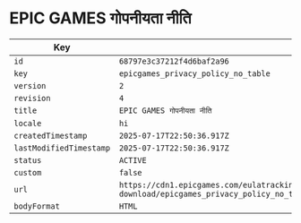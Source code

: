 # EPIC GAMES गोपनीयता नीति

| Key | Value |
| --- | ----- |
| `id` | `68797e3c37212f4d6baf2a96` |
| `key` | `epicgames_privacy_policy_no_table` |
| `version` | `2` |
| `revision` | `4` |
| `title` | `EPIC GAMES गोपनीयता नीति` |
| `locale` | `hi` |
| `createdTimestamp` | `2025-07-17T22:50:36.917Z` |
| `lastModifiedTimestamp` | `2025-07-17T22:50:36.917Z` |
| `status` | `ACTIVE` |
| `custom` | `false` |
| `url` | `https://cdn1.epicgames.com/eulatracking-download/epicgames_privacy_policy_no_table/hi/v2/r4/1e9be8f7e353e3c6933b1a2f3dfd0765.pdf` |
| `bodyFormat` | `HTML` |
